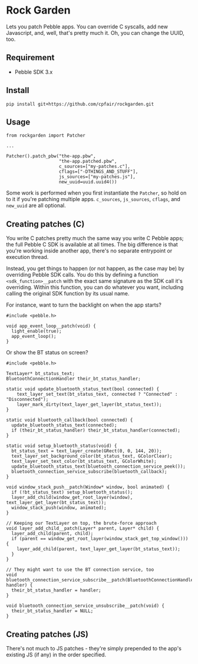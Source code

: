 Rock Garden
===========

Lets you patch Pebble apps. You can override C syscalls, add new Javascript, and, well, that's pretty much it. Oh, you can change the UUID, too.

Requirement
-----------

* Pebble SDK 3.x

Install
-------

    pip install git+https://github.com/cpfair/rockgarden.git

Usage
-----

    from rockgarden import Patcher

    ...

    Patcher().patch_pbw("the-app.pbw",
                        "the-app.patched.pbw",
                        c_sources=["my-patches.c"],
                        cflags=["-DTHINGS_AND_STUFF"],
                        js_sources=["my-patches.js"],
                        new_uuid=uuid.uuid4())

Some work is performed when you first instantiate the `Patcher`, so hold on to it if you're patching multiple apps. `c_sources`, `js_sources`, `cflags`, and `new_uuid` are all optional.

Creating patches (C)
--------------------

You write C patches pretty much the same way you write C Pebble apps; the full Pebble C SDK is available at all times. The big difference is that you're working inside another app, there's no separate entrypoint or execution thread.

Instead, you get things to happen (or not happen, as the case may be) by overriding Pebble SDK calls. You do this by defining a function `<sdk_function>__patch` with the exact same signature as the SDK call it's overriding. Within this function, you can do whatever you want, including calling the original SDK function by its usual name.

For instance, want to turn the backlight on when the app starts?

    #include <pebble.h>

    void app_event_loop__patch(void) {
      light_enable(true);
      app_event_loop();
    }

Or show the BT status on screen?

    #include <pebble.h>

    TextLayer* bt_status_text;
    BluetoothConnectionHandler their_bt_status_handler;

    static void update_bluetooth_status_text(bool connected) {
        text_layer_set_text(bt_status_text, connected ? "Connected" : "Disconnected");
        layer_mark_dirty(text_layer_get_layer(bt_status_text));
    }

    static void bluetooth_callback(bool connected) {
      update_bluetooth_status_text(connected);
      if (their_bt_status_handler) their_bt_status_handler(connected);
    }

    static void setup_bluetooth_status(void) {
      bt_status_text = text_layer_create(GRect(0, 0, 144, 20));
      text_layer_set_background_color(bt_status_text, GColorClear);
      text_layer_set_text_color(bt_status_text, GColorWhite);
      update_bluetooth_status_text(bluetooth_connection_service_peek());
      bluetooth_connection_service_subscribe(bluetooth_callback);
    }

    void window_stack_push__patch(Window* window, bool animated) {
      if (!bt_status_text) setup_bluetooth_status();
      layer_add_child(window_get_root_layer(window), text_layer_get_layer(bt_status_text));
      window_stack_push(window, animated);
    }

    // Keeping our TextLayer on top, the brute-force approach
    void layer_add_child__patch(Layer* parent, Layer* child) {
      layer_add_child(parent, child);
      if (parent == window_get_root_layer(window_stack_get_top_window())) {
        layer_add_child(parent, text_layer_get_layer(bt_status_text));
      }
    }

    // They might want to use the BT connection service, too
    void bluetooth_connection_service_subscribe__patch(BluetoothConnectionHandler handler) {
      their_bt_status_handler = handler;
    }

    void bluetooth_connection_service_unsubscribe__patch(void) {
      their_bt_status_handler = NULL;
    }

Creating patches (JS)
---------------------

There's not much to JS patches - they're simply prepended to the app's existing JS (if any) in the order specified.

